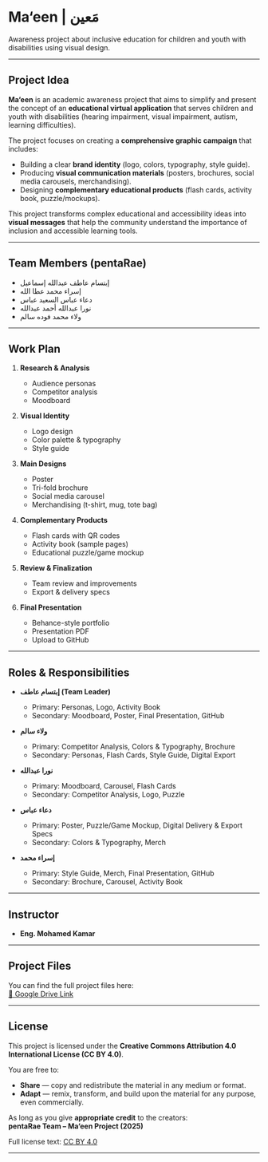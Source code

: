 
# Ma‘een | مَعين  

Awareness project about inclusive education for children and youth with disabilities using visual design.  

---

## Project Idea  

**Ma‘een** is an academic awareness project that aims to simplify and present the concept of an **educational virtual application** that serves children and youth with disabilities (hearing impairment, visual impairment, autism, learning difficulties).  

The project focuses on creating a **comprehensive graphic campaign** that includes:  
- Building a clear **brand identity** (logo, colors, typography, style guide).  
- Producing **visual communication materials** (posters, brochures, social media carousels, merchandising).  
- Designing **complementary educational products** (flash cards, activity book, puzzle/mockups).  

This project transforms complex educational and accessibility ideas into **visual messages** that help the community understand the importance of inclusion and accessible learning tools.  

---

## Team Members (pentaRae)  

- إبتسام عاطف عبدالله إسماعيل  
- إسراء محمد عطا الله  
- دعاء عباس السعيد عباس  
- نورا عبدالله أحمد عبدالله  
- ولاء محمد فوده سالم  

---

## Work Plan  

1. **Research & Analysis**  
   - Audience personas  
   - Competitor analysis  
   - Moodboard  

2. **Visual Identity**  
   - Logo design  
   - Color palette & typography  
   - Style guide  

3. **Main Designs**  
   - Poster  
   - Tri-fold brochure  
   - Social media carousel  
   - Merchandising (t-shirt, mug, tote bag)  

4. **Complementary Products**  
   - Flash cards with QR codes  
   - Activity book (sample pages)  
   - Educational puzzle/game mockup  

5. **Review & Finalization**  
   - Team review and improvements  
   - Export & delivery specs  

6. **Final Presentation**  
   - Behance-style portfolio  
   - Presentation PDF  
   - Upload to GitHub  

---

## Roles & Responsibilities  

- **إبتسام عاطف (Team Leader)**  
  - Primary: Personas, Logo, Activity Book  
  - Secondary: Moodboard, Poster, Final Presentation, GitHub  

- **ولاء سالم**  
  - Primary: Competitor Analysis, Colors & Typography, Brochure  
  - Secondary: Personas, Flash Cards, Style Guide, Digital Export  

- **نورا عبدالله**  
  - Primary: Moodboard, Carousel, Flash Cards  
  - Secondary: Competitor Analysis, Logo, Puzzle  

- **دعاء عباس**  
  - Primary: Poster, Puzzle/Game Mockup, Digital Delivery & Export Specs  
  - Secondary: Colors & Typography, Merch  

- **إسراء محمد**  
  - Primary: Style Guide, Merch, Final Presentation, GitHub  
  - Secondary: Brochure, Carousel, Activity Book  

---

## Instructor  

- **Eng. Mohamed Kamar**  

---

## Project Files  

You can find the full project files here:  
[📂 Google Drive Link](https://drive.google.com/drive/folders/1jrW-h3rvsHhxA_ArJ7i3d30VUhPmKGn0?usp=sharing)

---

## License  

This project is licensed under the **Creative Commons Attribution 4.0 International License (CC BY 4.0)**.  

You are free to:  
- **Share** — copy and redistribute the material in any medium or format.  
- **Adapt** — remix, transform, and build upon the material for any purpose, even commercially.  

As long as you give **appropriate credit** to the creators:  
**pentaRae Team – Ma‘een Project (2025)**  

Full license text: [CC BY 4.0](https://creativecommons.org/licenses/by/4.0/)

---
